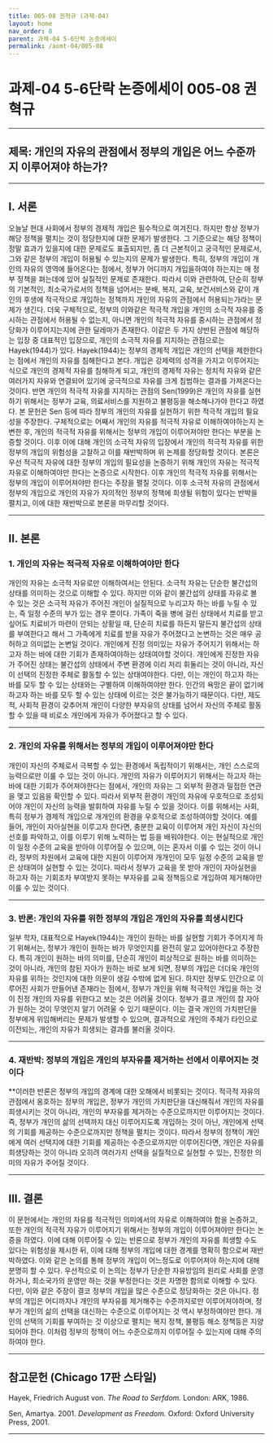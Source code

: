 ```yaml
---
title: 005-08 권혁규 (과제-04)
layout: home
nav_order: 8
parent: 과제-04 5-6단락 논증에세이
permalink: /asmt-04/005-08
---
```


# 과제-04 5-6단락 논증에세이 005-08 권혁규 

---

## 제목: 개인의 자유의 관점에서 정부의 개입은 어느 수준까지 이루어져야 하는가?

---

## I. 서론

오늘날 현대 사회에서 정부의 경제적 개입은 필수적으로 여겨진다. 하지만 항상 정부가 해당 정책을 펼치는 것이 정당한지에 대한 문제가 발생한다. 그 기준으로는 해당 정책이 정말 효과가 있을지에 대한 문제로도 표출되지만, 좀 더 근본적이고 궁극적인 문제로서, 그와 같은 정부의 개입이 허용될 수 있는지의 문제가 발생한다. 특히, 정부의 개입이 개인의 자유의 영역에 들어온다는 점에서, 정부가 어디까지 개입을하여야 하는지는 매 정부 정책을 펴는데에 있어 실질적인 문제로 존재한다. 따라서 이와 관련하여, 단순히 정부의 기본적인, 최소국가로서의 정책을 넘어서는 분배, 복지, 교육, 보건서비스와 같이 개인의 후생에 적극적으로 개입하는 정책까지 개인의 자유의 관점에서 허용되는가라는 문제가 생긴다. 더욱 구체적으로, 정부의 이와같은 적극적 개입을 개인의 소극적 자유를 중시하는 관점에서 허용될 수 없는지, 아니면 개인의 적극적 자유를 중시하는 관점에서 정당화가 이루어지는지에 관한 딜레마가 존재한다. 이같은 두 가지 상반된 관점에 해당하는 입장 중 대표적인 입장으로, 개인의 소극적 자유를 지지하는 관점으로는 Hayek(1944)가 있다. Hayek(1944)는 정부의 경제적 개입은 개인의 선택을 제한한다는 점에서 개인의 자유를 침해한다고 본다. 개입은 강제력의 성격을 가지고 이루어지는 식으로 개인의 경제적 자유를 침해하게 되고, 개인의 경제적 자유는 정치적 자유와 같은 여러가지 자유와 연결되어 있기에 궁극적으로 자유를 크게 침범하는 결과를 가져온다는 것이다. 반면 개인의 적극적 자유를 지지하는 관점의 Sen(1999)은 개인의 자유를 실현하기 위해서는 정부가 교육, 의료서비스를 지원하고 불평등을 해소해나가야 한다고 하였다. 본 문헌은 Sen 등에 따라 정부의 개인의 자유를 실현하기 위한 적극적 개입의 필요성을 주장한다. 구체적으로는 어째서 개인의 자유를 적극적 자유로 이해하여야하는지 논변한 후, 개인의 적극적 자유를 위해서는 정부의 개입이 이루어져야만 한다는 부분을 논증할 것이다. 이후 이에 대해 개인의 소극적 자유의 입장에서 개인의 적극적 자유를 위한 정부의 개입의 위험성을 고찰하고 이를 재반박하며 위 논제를 정당화할 것이다. 본론은 우선 적극적 자유에 대한 정부의 개입의 필요성을 논증하기 위해 개인의 자유는 적극적 자유로 이해하여야만 한다는 논증으로 시작한다. 이후 개인의 적극적 자유를 위해서는 정부의 개입이 이루어져야만 한다는 주장을 펼칠 것이다. 이후 소극적 자유의 관점에서 정부의 개입으로 개인의 자유가 자의적인 정부의 정책에 희생될 위험이 있다는 반박을 펼치고, 이에 대한 재반박으로 본론을 마무리할 것이다.  

---

## II. 본론

### 1. 개인의 자유는 적극적 자유로 이해하여야만 한다

개인의 자유는 소극적 자유로만 이해하여서는 안된다. 소극적 자유는 단순한 불간섭의 상태를 의미하는 것으로 이해할 수 있다. 하지만 이와 같이 불간섭의 상태를 자유로 볼 수 있는 것은 소극적 자유가 주어진 개인이 실질적으로 누리고자 하는 바를 누릴 수 있는, 즉 일정 수준의 부가 있는 경우 뿐이다. 가족이 죽을 병에 걸린 상태에서 치료를 받고 싶어도 치료비가 마련이 안되는 상황일 때, 단순히 치료를 하든지 말든지 불간섭의 상태를 부여한다고 해서 그 가족에게 치료를 받을 자유가 주어졌다고 논변하는 것은 매우 공허하고 의미없는 논변일 것이다. 개인에게 진정 의미있는 자유가 주어지기 위해서는 하고자 하는 바에 대한 기회가 존재하여야하는 상태여야할 것이다. 개인에게 진정한 자유가 주어진 상태는 불간섭의 상태에서 주변 환경에 이리 저리 휘둘리는 것이 아니라, 자신이 선택의 진정한 주체로 활동할 수 있는 상태여야한다. 다만, 이는 개인이 하고자 하는 바를 모두 할 수 있는 상태와는 구별하여 이해하여야만 한다. 인간의 욕망은 끝이 없기에 하고자 하는 바를 모두 할 수 있는 상태에 이르는 것은 불가능하기 때문이다. 다만, 제도적, 사회적 환경이 갖추어져 개인이 다양한 부자유의 상태를 넘어서 자신의 주체로 활동할 수 있을 때 비로소 개인에게 자유가 주어졌다고 할 수 있다.  

---

### 2. 개인의 자유를 위해서는 정부의 개입이 이루어져야만 한다

개인이 자신의 주체로서 극복할 수 있는 환경에서 독립적이기 위해서는, 개인 스스로의 능력으로만 이룰 수 있는 것이 아니다. 개인의 자유가 이루어지기 위해서는 하고자 하는 바에 대한 기회가 주어져야한다는 점에서, 개인의 자유는 그 외부적 환경과 밀접한 연관을 맺고 있음을 확인할 수 있다. 따라서 외부적 환경이 개인의 자유에 우호적으로 조성되어야 개인이 자신의 능력을 발휘하여 자유를 누릴 수 있을 것이다. 이를 위해서는 사회, 특히 정부가 경제적 개입으로 개개인의 환경을 우호적으로 조성하여야할 것이다. 예를 들어, 개인이 자아실현을 이루고자 한다면, 충분한 교육이 이루어져 개인 자신이 자신의 선호를 파악하고, 이를 이루기 위해 노력하는 법 등을 배워야한다. 이는 현실적으로 개인이 일정 수준의 교육을 받아야 이루어질 수 있으며, 이는 혼자서 이룰 수 있는 것이 아니라, 정부의 차원에서 교육에 대한 지원이 이루어져 개개인이 모두 일정 수준의 교육을 받은 상태여야 실현할 수 있는 것이다. 따라서 정부가 교육을 못 받아 개인이 자아실현을 하고자 하는 기회조차 부여받지 못하는 부자유를 교육 정책등으로 개입하여 제거해야만 이룰 수 있는 것이다. 

---

### 3. 반론: 개인의 자유를 위한 정부의 개입은 개인의 자유를 희생시킨다

일부 학자, 대표적으로 Hayek(1944)는 개인이 원하는 바를 실현할 기회가 주어지게 하기 위해서는, 정부가 개인이 원하는 바가 무엇인지를 완전히 알고 있어야한다고 주장한다. 특히 개인이 원하는 바의 의미를, 단순히 개인이 피상적으로 원하는 바를 의미하는 것이 아니라, 개인의 참된 자아가 원하는 바로 보게 되면, 정부의 개입은 더더욱 개인의 자유를 위하는 것인지에 대한 의문이 생길 수밖에 없게 된다. 하지만 정부도 인간으로 이루어진 사회가 만들어낸 존재라는 점에서, 정부가 개인을 위해 적극적인 개입을 하는 것이 진정 개인의 자유를 위한다고 보는 것은 어려울 것이다. 정부가 결코 개인의 참 자아가 원하는 것이 무엇인지 알기 어려울 수 있기 때문이다. 이는 결국 개인의 가치판단을 정부에게 위임해버리는 문제가 발생할 수 있으며, 결과적으로 개인의 주체가 타인으로 이전되는, 개인의 자유가 희생되는 결과를 불러올 것이다.

---

### 4. 재반박: 정부의 개입은 개인의 부자유를 제거하는 선에서 이루어지는 것이다

**이러한 반론은 정부의 개입의 경계에 대한 오해에서 비롯되는 것이다. 적극적 자유의 관점에서 옹호하는 정부의 개입은, 정부가 개인의 가치판단을 대신해줘서 개인의 자유를 희생시키는 것이 아니라, 개인의 부자유를 제거하는 수준으로까지만 이루어지는 것이다. 즉, 정부가 개인의 삶의 선택까지 대신 이루어지도록 개입하는 것이 아닌, 개인에게 선택의 기회를 제공하는 수준으로까지만 정책을 펼치는 것이다. 따라서 정부의 정책이 개인에게 여러 선택지에 대한 기회를 제공하는 수준으로까지만 이루어진다면, 개인은 자유를 희생당하는 것이 아니라 오히려 여러가지 선택을 실질적으로 실현할 수 있는, 진정한 의미의 자유가 주어질 것이다.

---

## III. 결론 

이 문헌에서는 개인의 자유를 적극적인 의미에서의 자유로 이해하여야 함을 논증하고, 또한 개인의 적극적 자유가 이루어지기 위해서는 정부의 개입이 이루어져야만 한다는 논증을 하였다. 이에 대해 이루어질 수 있는 반론으로 정부가 개인의 자유를 희생할 수도 있다는 위험성을 제시한 뒤, 이에 대해 정부의 개입에 대한 경계를 명확히 함으로써 재반박하였다. 이와 같은 논의를 통해 정부의 개입이 어느정도로 이루어져야 하는지에 대해 분명히 할 수 있다. 우선적으로 이 논의는 정부가 단순한 자유방임의 원리로 사회를 운영하거나, 최소국가의 운영만 하는 것을 부정한다는 것은 자명한 함의로 이해할 수 있다. 다만, 이와 같은 주장이 결코 정부의 개입을 많은 수준으로 정당화하는 것은 아니다. 정부의 개입은 어디까지나 개인의 부자유를 제거해주는 수준까지로만 이루어져야하며, 정부가 개인의 삶의 선택을 대신하는 수준으로 이루어지는 것 역시 부정하여야만 한다. 개인의 선택의 기회를 부여하는 것 이상으로 펼치는 복지 정책, 불평등 해소 정책등은 지양되어야 한다. 이처럼 정부의 정책이 어느 수준으로까지 이루어질 수 있는지에 대해 주의하여야 한다.

---

## 참고문헌 (Chicago 17판 스타일)


Hayek, Friedrich August von. _The Road to Serfdom._ London: ARK, 1986.  

Sen, Amartya. 2001. _Development as Freedom._ Oxford: Oxford University Press, 2001.  

---
